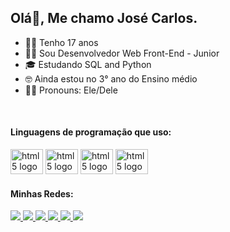 ## Olá👋, Me chamo José Carlos.
- 👦🏽 Tenho 17 anos
- 🧑‍💻 Sou Desenvolvedor Web Front-End - Junior
- 🎓 Estudando SQL and Python
- 🤓 Ainda estou no 3° ano do Ensino médio
- 🙋🏽 Pronouns: Ele/Dele


<div>
   <img heigh="180em" src"https://github-readme-stats.vercel.app/api?username=josecarlos006&show=reviews">
   <img heigh="180em" src"https://github-readme-stats.vercel.app/api/top-langs/?username=josecarlos006&layout=compact">
</div>


#### Linguagens de programação que uso:

<img src="https://cdn.jsdelivr.net/gh/devicons/devicon/icons/html5/html5-original-wordmark.svg" height="40" width="52" alt="html5 logo" /> <img src="https://cdn.jsdelivr.net/gh/devicons/devicon/icons/css3/css3-original-wordmark.svg" height="40" width="52" alt="html5 logo" /> <img src="https://cdn.jsdelivr.net/gh/devicons/devicon/icons/javascript/javascript-original.svg" height="40" width="52" alt="html5 logo" /> <img src="https://cdn.jsdelivr.net/gh/devicons/devicon/icons/jquery/jquery-plain-wordmark.svg" height="40" width="52" alt="html5 logo" />



#### Minhas Redes:

<a href="https://www.linkedin.com/in/jos%C3%A9-carlos-5b5893272/">
   <img src="https://img.shields.io/badge/LinkedIn-0077B5?style=for-the-badge&logo=linkedin&logoColor=white" />
 </a>
 <a href="https://linktr.ee/josecarlos081">
   <img src="https://img.shields.io/badge/website-000000?style=for-the-badge&logo=About.me&logoColor=white" />
 </a>
 <a href="https://instagram.com/z_carlos.kkj">
   <img src="https://img.shields.io/badge/Instagram-E4405F?style=for-the-badge&logo=instagram&logoColor=white" />
 </a>
 <a href="https://twitter.com/JosCarl31028089">
   <img src="https://img.shields.io/badge/Twitter-1DA1F2?style=for-the-badge&logo=twitter&logoColor=white" />
 </a>
 <a href="https://api.whatsapp.com/send?phone=5581996927545&text=E%20aí!%20Vim%20do%20teu%20Github.%20Bora%20bater%20um%20papo?">
   <img src="https://img.shields.io/badge/WhatsApp-25D366?style=for-the-badge&logo=whatsapp&logoColor=white" />
 </a>
 <a href="https://discord.com/users/812815104131334156">
   <img src="https://img.shields.io/badge/Discord-7289DA?style=for-the-badge&logo=discord&logoColor=white" />
 </a>
